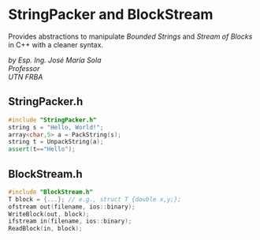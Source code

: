 # StringPacker and BlockStream
Provides abstractions to manipulate *Bounded Strings* and *Stream of Blocks* in C++ with a cleaner syntax.

*by Esp. Ing. José María Sola  
Professor  
UTN FRBA*


## StringPacker.h
```c++
#include "StringPacker.h"
string s = "Hello, World!";
array<char,5> a = PackString(s);
string t = UnpackString(a);
assert(t=="Hello");
```

## BlockStream.h
```c++
#include "BlockStream.h"
T block = {...}; // e.g., struct T {double x,y;};
ofstream out(filename, ios::binary);
WriteBlock(out, block);
ifstream in(filename, ios::binary);
ReadBlock(in, block);
```
